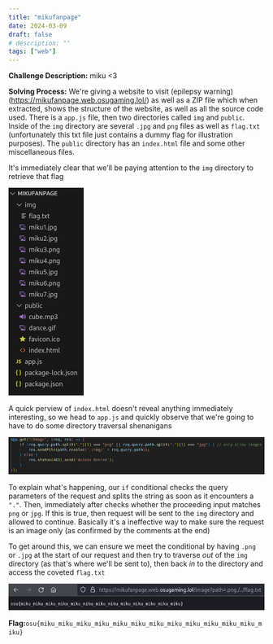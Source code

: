 ```yaml
---
title: "mikufanpage"
date: 2024-03-09
draft: false
# description: ""
tags: ["web"]
---
```


**Challenge Description:** miku <3

**Solving Process:** We're giving a website to visit (epilepsy warning) (https://mikufanpage.web.osugaming.lol/) as well as a ZIP file which when extracted, shows the structure of the website, as well as all the source code used. There is a `app.js` file, then two directories called `img` and `public`. Inside of the `img` directory are several `.jpg` and `png` files as well as `flag.txt` (unfortunately this txt file just contains a dummy flag for illustration purposes). The `public` directory has an `index.html` file and some other miscellaneous files.

It's immediately clear that we'll be paying attention to the `img` directory to retrieve that flag

![screenshot showing directory structure of website](./Assets/osu_24_layout_of_miku_website.png) 

A quick perview of `index.html` doesn't reveal anything immediately interesting, so we head to `app.js` and quickly observe that we're going to have to do some directory traversal shenanigans

![screenshoot of app.js output showing code](./Assets/osu_24_miku-app.js_output.png)

To explain what's happening, our `if` conditional checks the query parameters of the request and splits the string as soon as it encounters a `"."`. Then, immediately after checks whether the proceeding input matches `png` or `jpg`. If this is true, then request will be sent to the `img` directory and allowed to continue. Basically it's a ineffective way to make sure the request is an image only (as confirmed by the comments at the end)

To get around this, we can ensure we meet the conditional by having `.png` or `.jpg` at the start of our request and then try to traverse *out* of the `img` directory (as that's where we'll be sent to), then back *in* to the directory and access the coveted `flag.txt`

![screenshot of accessing flag.txt](./Assets/osu_24_miku-website_solve.png)

**Flag:**`osu{miku_miku_miku_miku_miku_miku_miku_miku_miku_miku_miku_miku_miku}`
